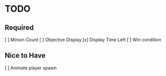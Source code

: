 # TODO

## Required

[ ] Minion Count
[ ] Objective Display
[x] Display Time Left
[ ] Win condition

## Nice to Have

[ ] Animate player spawn
